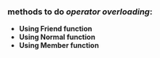 <h3>methods to do <b><i>operator overloading<b></i>:</h3>
<ul>
<li>Using Friend function</li>
<li>Using Normal function</li>
<li>Using Member function</li>
</ul>

